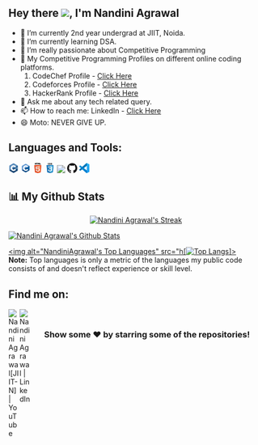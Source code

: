 ## Hey there <img src="https://raw.githubusercontent.com/MartinHeinz/MartinHeinz/master/wave.gif" width="30px">, I'm Nandini Agrawal

- 🔭 I’m currently 2nd year undergrad at JIIT, Noida.
- 🌱 I’m currently learning DSA.
- 🤔 I’m really passionate about Competitive Programming
- 🤠 My Competitive Programming Profiles on different online coding platforms.
     1. CodeChef Profile - [Click Here](https://www.codechef.com/users/nandini_1503)
     2. Codeforces Profile - [Click Here](https://codeforces.com/profile/_nandini)
     3. HackerRank Profile - [Click Here](https://www.hackerrank.com/agrawalnandini11)
- 💬 Ask me about any tech related query.
- 📫 How to reach me: LinkedIn - [Click Here](https://www.linkedin.com/in/nandini-agrawal-0b2702203/)
- 😄 Moto: NEVER GIVE UP.

## Languages and Tools:

<code><img height="20" src="https://raw.githubusercontent.com/github/explore/80688e429a7d4ef2fca1e82350fe8e3517d3494d/topics/cpp/cpp.png"></code>
<code><img height="20" src="https://raw.githubusercontent.com/github/explore/80688e429a7d4ef2fca1e82350fe8e3517d3494d/topics/c/c.png"></code>
<code><img height="20" src="https://raw.githubusercontent.com/github/explore/80688e429a7d4ef2fca1e82350fe8e3517d3494d/topics/html/html.png"></code>
<code><img height="20" src="https://raw.githubusercontent.com/github/explore/80688e429a7d4ef2fca1e82350fe8e3517d3494d/topics/css/css.png"></code>
<code><img height="20" src="https://img.icons8.com/color/48/000000/git.png"></code>
<code><img height="20" src="https://raw.githubusercontent.com/github/explore/78df643247d429f6cc873026c0622819ad797942/topics/github/github.png"></code>
<code><img height="20" src="https://raw.githubusercontent.com/github/explore/80688e429a7d4ef2fca1e82350fe8e3517d3494d/topics/visual-studio-code/visual-studio-code.png"></code> 
<br>


## 📊 My Github Stats

<p align="center">
    <a href="https://github.com/NandiniAgrawal15/github-readme-streak-stats">
        <img title="🔥 Get streak stats for your profile at git.io/streak-stats" alt="Nandini Agrawal's Streak" src="[![Anurag's GitHub stats](https://github-readme-stats.vercel.app/api?username=anuraghazra)](https://github.com/anuraghazra/github-readme-stats)
"/>
    </a>
</p>

<a href="(https://github.com/NandiniAgrawal15/github-readme-stats)"><img alt="Nandini Agrawal's Github Stats" src="[![Nandini's GitHub stats](https://github-readme-stats.vercel.app/api?username=NandiniAgrawal15&show_icons=true&count_private=true&theme=react&hide_border=true&bg_color=0D1117)]" /></a>


<a href="(https://github.com/NandiniAgrawal15/github-readme-stats)"><img alt="NandiniAgrawal's Top Languages" src="h[![Top Langs](https://github-readme-stats.vercel.app/api/top-langs/?username=NandiniAgrawal15&langs_count=8&count_private=true&layout=compact&theme=react&hide_border=true&bg_color=0D1117)]></a>
<br/>
<b>Note:</b> Top languages is only a metric of the languages my public code consists of and doesn't reflect experience or skill level.

## Find me on:
[<img align="left" alt="Nandini Agrawal[JIIT-N] | YouTube" width="22px" src="https://cdn.jsdelivr.net/npm/simple-icons@v3/icons/youtube.svg" />][youtube]

[<img align="left" alt="Nandini Agrawal | LinkedIn" width="22px" src="https://cdn.jsdelivr.net/npm/simple-icons@v3/icons/linkedin.svg" />][linkedin]

<br />

[youtube]: https://www.youtube.com/channel/UCZ7XoxYpcswzW5C_N95_QhA
[linkedin]: https://www.linkedin.com/in/nandini-agrawal-0b2702203/
[github]: https://github.com/NandiniAgrawal15

<div align="center">

### Show some ❤️ by starring some of the repositories!

</div>
